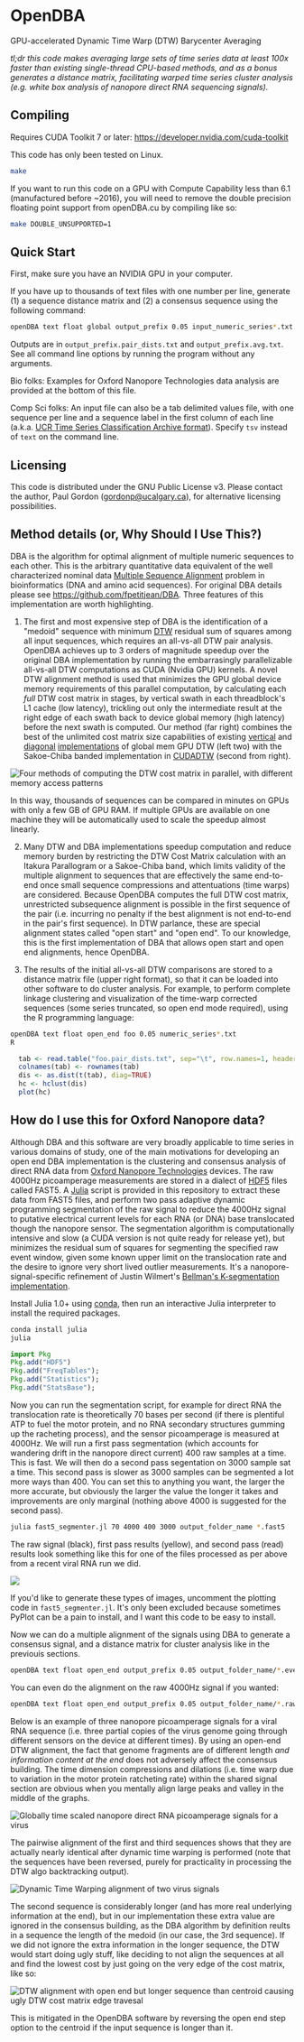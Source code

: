 # OpenDBA
GPU-accelerated Dynamic Time Warp (DTW) Barycenter Averaging

*tl;dr this code makes averaging large sets of time series data at least 100x faster than existing single-thread CPU-based methods, and as a bonus generates a distance matrix, facilitating warped time series cluster analysis (e.g. white box analysis of nanopore direct RNA sequencing signals).*

## Compiling
Requires CUDA Toolkit 7 or later: https://developer.nvidia.com/cuda-toolkit

This code has only been tested on Linux.

```bash
make
```

If you want to run this code on a GPU with Compute Capability less than 6.1 (manufactured before ~2016), you will need to remove the double precision floating point support from openDBA.cu by compiling like so:

```bash
make DOUBLE_UNSUPPORTED=1
```

## Quick Start
First, make sure you have an NVIDIA GPU in your computer.

If you have up to thousands of text files with one number per line, generate (1) a sequence distance matrix and (2) a consensus sequence using the following command:

```bash
openDBA text float global output_prefix 0.05 input_numeric_series*.txt
```
Outputs are in `output_prefix.pair_dists.txt` and `output_prefix.avg.txt`. See all command line options by running the program without any arguments.

Bio folks: Examples for Oxford Nanopore Technologies data analysis are provided at the bottom of this file.

Comp Sci folks: An input file can also be a tab delimited values file, with one sequence per line and a sequence label in the first column of each line (a.k.a. [UCR Time Series Classification Archive format](https://www.cs.ucr.edu/~eamonn/time_series_data_2018/)). Specify `tsv` instead of `text` on the command line.

## Licensing
This code is distributed under the GNU Public License v3.  Please contact the author, Paul Gordon (gordonp@ucalgary.ca), for alternative licensing possibilities.

## Method details (or, Why Should I Use This?)

DBA is the algorithm for optimal alignment of multiple numeric sequences to each other. This is the arbitrary quantitative data equivalent of the well characterized nominal data [Multiple Sequence Alignment](https://en.wikipedia.org/wiki/Multiple_sequence_alignment) problem in bioinformatics (DNA and amino acid sequences).  For original DBA details please see https://github.com/fpetitjean/DBA. Three features of this implementation are worth highlighting.

1. The first and most expensive step of DBA is the identification of a "medoid" sequence with minimum [DTW](https://en.wikipedia.org/wiki/Dynamic_time_warping) residual sum of squares among all input sequences, which requires an all-vs-all DTW pair analysis. OpenDBA achieves up to 3 orders of magnitude speedup over the original DBA implementation by running the embarrasingly parallelizable all-vs-all DTW computations as CUDA (Nvidia GPU) kernels. A novel DTW alignment method is used that minimizes the GPU global device memory requirements of this parallel computation, by calculating each *full* DTW cost matrix in stages, by vertical swath in each threadblock's L1 cache (low latency), trickling out only the intermediate result at the right edge of each swath back to device global memory (high latency) before the next swath is computed. Our method (far right) combines the best of the unlimited cost matrix size capabilities of existing [vertical](https://www.ncbi.nlm.nih.gov/pmc/articles/PMC3943253/) and [diagonal](https://www.dcs.warwick.ac.uk/~liganghe/papers/BigData%282018-NO1%29-2.pdf) [implementations](https://github.com/haimingzhao/dtw-pattern/tree/master) of global mem GPU DTW (left two) with the Sakoe-Chiba banded implementation in [CUDADTW](https://github.com/gravitino/cudadtw) (second from right).

![Four methods of computing the DTW cost matrix in parallel, with different memory access patterns](docs/opendba_mem_algo.png)

In this way, thousands of sequences can be compared in minutes on GPUs with only a few GB of GPU RAM. If multiple GPUs are available on one machine they will be automatically used to scale the speedup almost linearly.

2. Many DTW and DBA implementations speedup computation and reduce memory burden by restricting the DTW Cost Matrix calculation with an Itakura Parallogram or a Sakoe-Chiba band, which limits validity of the multiple alignment to sequences that are effectively the same end-to-end once small sequence compressions and attentuations (time warps) are considered. Because OpenDBA computes the full DTW cost matrix, unrestricted subsequence alignment is possible in the first sequence of the pair (i.e. incurring no penalty if the best alignment is not end-to-end in the pair's first sequence). In DTW parlance, these are special alignment states called "open start" and "open end". To our knowledge, this is the first implementation of DBA that allows open start and open end alignments, hence OpenDBA.

3. The results of the initial all-vs-all DTW comparisons are stored to a distance matrix file (upper right format), so that it can be loaded into other software to do cluster analysis. For example, to perform complete linkage clustering and visualization of the time-warp corrected sequences (some series truncated, so open end mode required), using the R programming language:

```bash
openDBA text float open_end foo 0.05 numeric_series*.txt
R
```

```R
  tab <- read.table("foo.pair_dists.txt", sep="\t", row.names=1, header=FALSE)
  colnames(tab) <- rownames(tab)
  dis <- as.dist(t(tab), diag=TRUE)
  hc <- hclust(dis)
  plot(hc)
```

## How do I use this for Oxford Nanopore data?

Although DBA and this software are very broadly applicable to time series in various domains of study, one of the main motivations for developing an open end DBA implementation is the clustering and consensus analysis of direct RNA data from [Oxford Nanopore Technologies](https://nanoporetech.com/applications/rna-sequencing) devices. The raw 4000Hz picoamperage measurements are stored in a dialect of [HDF5](https://www.hdfgroup.org/solutions/hdf5/) files called FAST5. A [Julia](https://julialang.org/) script is provided in this repository to extract these data from FAST5 files, and perform two pass adaptive dynamic programming segmentation of the raw signal to reduce the 4000Hz signal to putative electrical current levels for each RNA (or DNA) base translocated though the nanopore sensor.  The segmentation algorithm is computationally intensive and slow (a CUDA version is not quite ready for release yet), but minimizes the residual sum of squares for segmenting the specified raw event window, given some known upper limit on the translocation rate and the desire to ignore very short lived outlier measurements. It's a nanopore-signal-specific refinement of Justin Wilmert's [Bellman's K-segmentation implementation](http://homepages.spa.umn.edu/~willmert/science/ksegments/). 

Install Julia 1.0+ using [conda](https://github.com/ucvm/synergy/wiki/Using-Conda), then run an interactive Julia interpreter to install the required packages. 

```bash
conda install julia
julia
```

```Julia
import Pkg
Pkg.add("HDF5")
Pkg.add("FreqTables");
Pkg.add("Statistics");
Pkg.add("StatsBase");
```

Now you can run the segmentation script, for example for direct RNA the translocation rate is theoretically 70 bases per second (if there is plentiful ATP to fuel the motor protein, and no RNA secondary structures gumming up the racheting process), and the sensor picoamperage is measured at 4000Hz.  We will run a first pass segmentation (which accounts for wandering drift in the nanopore direct current) 400 raw samples at a time. This is fast. We will then do a second pass segentation on 3000 sample sat a time. This second pass is slower as 3000 samples can be segmented a lot more ways than 400. You can set this to anything you want, the larger the more accurate, but obviously the larger the value the longer it takes and improvements are only marginal (nothing above 4000 is suggested for the second pass).

```bash
julia fast5_segmenter.jl 70 4000 400 3000 output_folder_name *.fast5
```
The raw signal (black), first pass results (yellow), and second pass (read) results look something like this for one of the files processed as per above from a recent viral RNA run we did.

![](docs/rhinoA_2_pass_segmentation.png)

If you'd like to generate these types of images, uncomment the plotting code in ``fast5_segmenter.jl``. It's only been excluded because sometimes PyPlot can be a pain to install, and I want this code to be easy to install.

Now we can do a multiple alignment of the signals using DBA to generate a consensus signal, and a distance matrix for cluster analysis like in the previouis sections.

```bash
openDBA text float open_end output_prefix 0.05 output_folder_name/*.event_medians.txt
```

You can even do the alignment on the raw 4000Hz signal if you wanted:

```bash
openDBA text float open_end output_prefix 0.05 output_folder_name/*.raw.txt
```

Below is an example of three nanopore picoamperage signals for a viral RNA sequence (i.e. three partial copies of the virus genome going through different sensors on the device at different times). By using an open-end DTW alignment, the fact that genome fragments are of different length *and information content at the end* does not adversely affect the consensus building. The time dimension compressions and dilations (i.e. time warp due to variation in the motor protein ratcheting rate) within the shared signal section are obvious when you mentally align large peaks and valley in the middle of the graphs.

![Globally time scaled nanopore direct RNA picoamperage signals for a virus](docs/rhinoA_3_samples_global_scaling.png)

The pairwise alignment of the first and third sequences shows that they are actually nearly identical after dynamic time warping is performed (note that the sequences have been reversed, purely for practicality in processing the DTW algo backtracking output).

![Dynamic Time Warping alignment of two virus signals](docs/rhinoA_two_sample_dtw.png)

The second sequence is considerably longer (and has more real underlying information at the end), but in our implementation these extra value are ignored in the consensus building, as the DBA algorithm by definition reults in a sequence the length of the medoid (in our case, the 3rd sequence). If we did not ignore the extra information in the longer sequence, the DTW would start doing ugly stuff, like deciding to not align the sequences at all and find the lowest cost by just going on the very edge of the cost matrix, like so:

![DTW alignment with open end but longer sequence than centroid causing ugly DTW cost matrix edge travesal](docs/rhinoA_dtw_2_signals_one_with_more_info_but_open_end_data_not_ignored.png)

This is mitigated in the OpenDBA software by reversing the open end step option to the centroid if the input sequence is longer than it.
